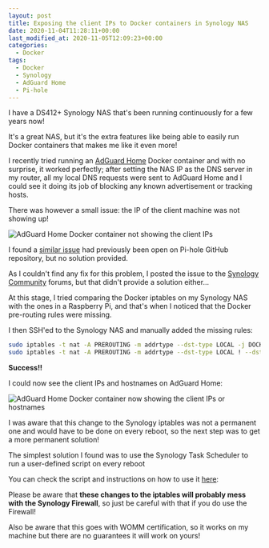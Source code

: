 ```yaml
---
layout: post
title: Exposing the client IPs to Docker containers in Synology NAS
date: 2020-11-04T11:28:11+00:00
last_modified_at: 2020-11-05T12:09:23+00:00
categories:
  - Docker
tags:
  - Docker
  - Synology
  - AdGuard Home
  - Pi-hole
---
```


I have a DS412+ Synology NAS that's been running continuously for a few years now!

It's a great NAS, but it's the extra features like being able to easily run Docker containers that makes me like it even more!

I recently tried running an [AdGuard Home](https://adguard.com/en/adguard-home/overview.html) Docker container and with no surprise, it worked perfectly; after setting the NAS IP as the DNS server in my router, all my local DNS requests were sent to AdGuard Home and I could see it doing its job of blocking any known advertisement or tracking hosts.

There was however a small issue: the IP of the client machine was not showing up!

![AdGuard Home Docker container not showing the client IPs](/wp-content/uploads/2020/11/AdGuard-Home-no-client-IPs.png 'AdGuard Home Docker container not showing the client IPs')

I found a [similar issue](https://github.com/pi-hole/docker-pi-hole/issues/135) had previously been open on Pi-hole GitHub repository, but no solution provided.

As I couldn't find any fix for this problem, I posted the issue to the [Synology Community](https://community.synology.com/enu/forum/1/post/134465) forums, but that didn't provide a solution either...

At this stage, I tried comparing the Docker iptables on my Synology NAS with the ones in a Raspberry Pi, and that's when I noticed that the Docker pre-routing rules were missing.

I then SSH'ed to the Synology NAS and manually added the missing rules:

```sh
sudo iptables -t nat -A PREROUTING -m addrtype --dst-type LOCAL -j DOCKER
sudo iptables -t nat -A PREROUTING -m addrtype --dst-type LOCAL ! --dst 127.0.0.0/8 -j DOCKER
```

**Success!!**

I could now see the client IPs and hostnames on AdGuard Home:

![AdGuard Home Docker container now showing the client IPs or hostnames](/wp-content/uploads/2020/11/AdGuard-Home-client-IPs-and-hostnames.png 'AdGuard Home Docker container now showing the client IPs or hostnames')

I was aware that this change to the Synology iptables was not a permanent one and would have to be done on every reboot, so the next step was to get a more permanent solution!

The simplest solution I found was to use the Synology Task Scheduler to run a user-defined script on every reboot

You can check the script and instructions on how to use it [here](https://gist.github.com/pedrolamas/db809a2b9112166da4a2dbf8e3a72ae9):

<script src="https://gist.github.com/pedrolamas/db809a2b9112166da4a2dbf8e3a72ae9.js"></script>

Please be aware that **these changes to the iptables will probably mess with the Synology Firewall**, so just be careful with that if you do use the Firewall!

Also be aware that this goes with WOMM certification, so it works on my machine but there are no guarantees it will work on yours!
